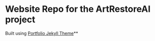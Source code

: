 # Website Repo for the ArtRestoreAI project

Built using [Portfolio Jekyll Theme](https://lenpaul.github.io/portfolio-jekyll-theme/)**


